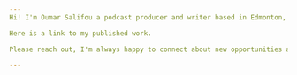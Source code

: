 ```yaml
---
Hi! I'm Oumar Salifou a podcast producer and writer based in Edmonton, Alberta. 

Here is a link to my published work.

Please reach out, I'm always happy to connect about new opportunities and banter ☺ 

---
```


